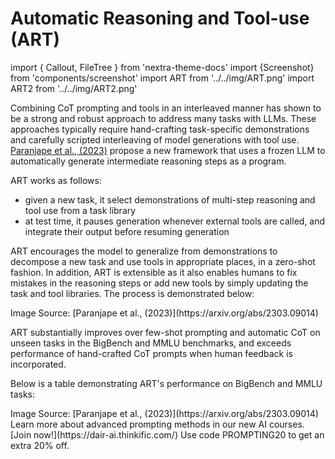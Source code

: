 # Automatic Reasoning and Tool-use (ART)

import { Callout, FileTree } from 'nextra-theme-docs'
import {Screenshot} from 'components/screenshot'
import ART from '../../img/ART.png'
import ART2 from '../../img/ART2.png'

Combining CoT prompting and tools in an interleaved manner has shown to be a strong and robust approach to address many tasks with LLMs. These approaches typically require hand-crafting task-specific demonstrations and carefully scripted interleaving of model generations with tool use. [Paranjape et al., (2023)](https://arxiv.org/abs/2303.09014) propose a new framework that uses a frozen LLM to automatically generate intermediate reasoning steps as a program.

ART works as follows:
- given a new task, it select demonstrations of multi-step reasoning and tool use from a task library 
- at test time, it pauses generation whenever external tools are called, and integrate their output before resuming generation

ART encourages the model to generalize from demonstrations to decompose a new task and
use tools in appropriate places, in a zero-shot fashion. In addition, ART is extensible as it also enables humans to fix mistakes in the reasoning steps or add new tools by simply updating the task and tool libraries. The process is demonstrated below:

<Screenshot src={ART} alt="ART" />
Image Source: [Paranjape et al., (2023)](https://arxiv.org/abs/2303.09014)

ART substantially improves over few-shot prompting and automatic CoT on unseen tasks in the BigBench and MMLU benchmarks, and exceeds performance of hand-crafted CoT prompts when human feedback is incorporated. 

Below is a table demonstrating ART's performance on BigBench and MMLU tasks:

<Screenshot src={ART2} alt="ART2" />
Image Source: [Paranjape et al., (2023)](https://arxiv.org/abs/2303.09014)

<Callout type= "info" emoji="🎓">
Learn more about advanced prompting methods in our new AI courses. [Join now!](https://dair-ai.thinkific.com/)
Use code PROMPTING20 to get an extra 20% off.
</Callout>
